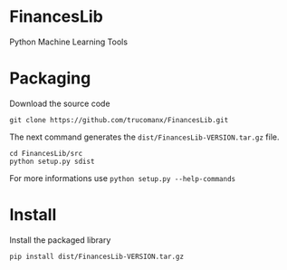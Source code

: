# FinancesLib
Python Machine Learning Tools

# Packaging

Download the source code

    git clone https://github.com/trucomanx/FinancesLib.git

The next command generates the `dist/FinancesLib-VERSION.tar.gz` file.

    cd FinancesLib/src
    python setup.py sdist

For more informations use `python setup.py --help-commands`

# Install 

Install the packaged library

    pip install dist/FinancesLib-VERSION.tar.gz



